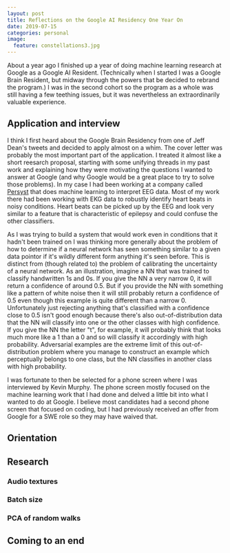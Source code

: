 ```yaml
---
layout: post
title: Reflections on the Google AI Residency One Year On
date: 2019-07-15
categories: personal
image:
  feature: constellations3.jpg
---
```


About a year ago I finished up a year of doing machine learning research at Google as a Google AI
Resident.  (Technically when I started I was a Google Brain Resident, but midway through the powers
that be decided to rebrand the program.)  I was in the second cohort so the program as a whole was
still having a few teething issues, but it was nevertheless an extraordinarily valuable experience.

## Application and interview

I think I first heard about the Google Brain Residency from one of Jeff Dean's tweets and decided to
apply almost on a whim.  The cover letter was probably the most important part of the application.
I treated it almost like a short reesarch proposal, starting with some unifying threads in my past
work and explaining how they were motivating the questions I wanted to answer at Google (and why
Google would be a great place to try to solve those problems).  In my case I had been working at a
company called [Persyst](https://www.persyst.com) that does machine learning to interpret EEG data.
Most of my work there had been working with EKG data to robustly identify heart beats in noisy
conditions.  Heart beats can be picked up by the EEG and look very similar to a feature that is
characteristic of epilepsy and could confuse the other classifiers.

As I was trying to build a system that would work even in conditions that it hadn't been trained on
I was thinking more generally about the problem of how to determine if a neural network has seen
something similar to a given data pointor if it's wildly different form anything it's seen before.
This is distinct from (though related to) the problem of calibrating the uncertainty of a neural
network.  As an illustration, imagine a NN that was trained to classify handwritten 1s and 0s.  If
you give the NN a very narrow 0, it will return a confidence of around 0.5.  But if you provide the
NN with something like a pattern of white noise then it will still probably return a confidence of
0.5 even though this example is quite different than a narrow 0.  Unfortunately just rejecting
anything that's classified with a confidence close to 0.5 isn't good enough because there's also
out-of-distribution data that the NN will classify into one or the other classes with high
confidence.  If you give the NN the letter "t", for example, it will probably think that looks much
more like a 1 than a 0 and so will classify it accordingly with high probability.  Adversarial
examples are the extreme limit of this out-of-distribution problem where you manage to construct an
example which perceptually belongs to one class, but the NN classifies in another class with high
probability.

I was fortunate to then be selected for a phone screen where I was interviewed by Kevin Murphy.  The
phone screen mostly focused on the machine learning work that I had done and delved a little bit
into what I wanted to do at Google.  I believe most candidates had a second phone screen that
focused on coding, but I had previously received an offer from Google for a SWE role so they may
have waived that.

## Orientation

## Research

### Audio textures

### Batch size

### PCA of random walks

## Coming to an end
